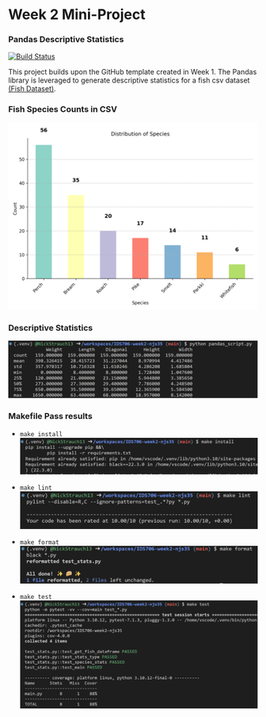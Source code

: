 # Week 2 Mini-Project

### Pandas Descriptive Statistics

[![Build Status](https://github.com/nogibjj/IDS706-week2-njs35/actions/workflows/python-ci.yml/badge.svg)](https://github.com/nogibjj/IDS706-week2-njs35/actions)


This project builds upon the GitHub template created in Week 1. The Pandas library is leveraged to generate descriptive statistics for a fish csv dataset [(Fish Dataset)](https://github.com/rickiepark/hg-mldl/raw/master/fish.csv).

### Fish Species Counts in CSV
![Alt text](img/species_distribution.png)

### Descriptive Statistics
![Alt text](img/data_snippet.png)

### Makefile Pass results
- `make install`
![Alt text](img/install_result.png)

- `make lint`
![Alt text](img/lint_result.png)

- `make format`
![Alt text](img/format_result.png)

- `make test`
![Alt text](img/test_result.png)
